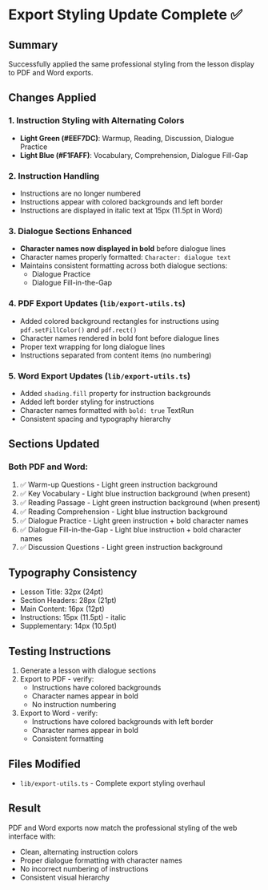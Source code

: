 # Export Styling Update Complete ✅

## Summary
Successfully applied the same professional styling from the lesson display to PDF and Word exports.

## Changes Applied

### 1. Instruction Styling with Alternating Colors
- **Light Green (#EEF7DC)**: Warmup, Reading, Discussion, Dialogue Practice
- **Light Blue (#F1FAFF)**: Vocabulary, Comprehension, Dialogue Fill-Gap

### 2. Instruction Handling
- Instructions are no longer numbered
- Instructions appear with colored backgrounds and left border
- Instructions are displayed in italic text at 15px (11.5pt in Word)

### 3. Dialogue Sections Enhanced
- **Character names now displayed in bold** before dialogue lines
- Character names properly formatted: `Character: dialogue text`
- Maintains consistent formatting across both dialogue sections:
  - Dialogue Practice
  - Dialogue Fill-in-the-Gap

### 4. PDF Export Updates (`lib/export-utils.ts`)
- Added colored background rectangles for instructions using `pdf.setFillColor()` and `pdf.rect()`
- Character names rendered in bold font before dialogue lines
- Proper text wrapping for long dialogue lines
- Instructions separated from content items (no numbering)

### 5. Word Export Updates (`lib/export-utils.ts`)
- Added `shading.fill` property for instruction backgrounds
- Added left border styling for instructions
- Character names formatted with `bold: true` TextRun
- Consistent spacing and typography hierarchy

## Sections Updated

### Both PDF and Word:
1. ✅ Warm-up Questions - Light green instruction background
2. ✅ Key Vocabulary - Light blue instruction background (when present)
3. ✅ Reading Passage - Light green instruction background (when present)
4. ✅ Reading Comprehension - Light blue instruction background
5. ✅ Dialogue Practice - Light green instruction + bold character names
6. ✅ Dialogue Fill-in-the-Gap - Light blue instruction + bold character names
7. ✅ Discussion Questions - Light green instruction background

## Typography Consistency
- Lesson Title: 32px (24pt)
- Section Headers: 28px (21pt)
- Main Content: 16px (12pt)
- Instructions: 15px (11.5pt) - italic
- Supplementary: 14px (10.5pt)

## Testing Instructions
1. Generate a lesson with dialogue sections
2. Export to PDF - verify:
   - Instructions have colored backgrounds
   - Character names appear in bold
   - No instruction numbering
3. Export to Word - verify:
   - Instructions have colored backgrounds with left border
   - Character names appear in bold
   - Consistent formatting

## Files Modified
- `lib/export-utils.ts` - Complete export styling overhaul

## Result
PDF and Word exports now match the professional styling of the web interface with:
- Clean, alternating instruction colors
- Proper dialogue formatting with character names
- No incorrect numbering of instructions
- Consistent visual hierarchy

